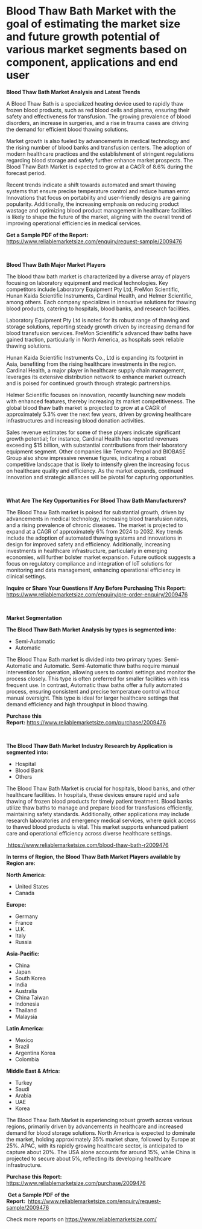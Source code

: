 <p><h1>Blood Thaw Bath Market with the goal of estimating the market size and future growth potential of various market segments based on component, applications and end user</h1></p><p><strong>Blood Thaw Bath Market Analysis and Latest Trends</strong></p>
<p><p>A Blood Thaw Bath is a specialized heating device used to rapidly thaw frozen blood products, such as red blood cells and plasma, ensuring their safety and effectiveness for transfusion. The growing prevalence of blood disorders, an increase in surgeries, and a rise in trauma cases are driving the demand for efficient blood thawing solutions. </p><p>Market growth is also fueled by advancements in medical technology and the rising number of blood banks and transfusion centers. The adoption of modern healthcare practices and the establishment of stringent regulations regarding blood storage and safety further enhance market prospects. The Blood Thaw Bath Market is expected to grow at a CAGR of 8.6% during the forecast period. </p><p>Recent trends indicate a shift towards automated and smart thawing systems that ensure precise temperature control and reduce human error. Innovations that focus on portability and user-friendly designs are gaining popularity. Additionally, the increasing emphasis on reducing product wastage and optimizing blood product management in healthcare facilities is likely to shape the future of the market, aligning with the overall trend of improving operational efficiencies in medical services.</p></p>
<p><strong>Get a Sample PDF of the Report:&nbsp;</strong> <a href="https://www.reliablemarketsize.com/enquiry/request-sample/2009476?utm_campaign=2890&utm_medium=2&utm_source=Github&utm_content=ia&utm_term=05032025&utm_id=blood-thaw-bath">https://www.reliablemarketsize.com/enquiry/request-sample/2009476</a></p>
<p>&nbsp;</p>
<p><strong>Blood Thaw Bath Major Market Players</strong></p>
<p><p>The blood thaw bath market is characterized by a diverse array of players focusing on laboratory equipment and medical technologies. Key competitors include Laboratory Equipment Pty Ltd, FreMon Scientific, Hunan Kaida Scientific Instruments, Cardinal Health, and Helmer Scientific, among others. Each company specializes in innovative solutions for thawing blood products, catering to hospitals, blood banks, and research facilities.</p><p>Laboratory Equipment Pty Ltd is noted for its robust range of thawing and storage solutions, reporting steady growth driven by increasing demand for blood transfusion services. FreMon Scientific's advanced thaw baths have gained traction, particularly in North America, as hospitals seek reliable thawing solutions.</p><p>Hunan Kaida Scientific Instruments Co., Ltd is expanding its footprint in Asia, benefiting from the rising healthcare investments in the region. Cardinal Health, a major player in healthcare supply chain management, leverages its extensive distribution network to enhance market outreach and is poised for continued growth through strategic partnerships.</p><p>Helmer Scientific focuses on innovation, recently launching new models with enhanced features, thereby increasing its market competitiveness. The global blood thaw bath market is projected to grow at a CAGR of approximately 5.3% over the next few years, driven by growing healthcare infrastructures and increasing blood donation activities.</p><p>Sales revenue estimates for some of these players indicate significant growth potential; for instance, Cardinal Health has reported revenues exceeding $15 billion, with substantial contributions from their laboratory equipment segment. Other companies like Terumo Penpol and BIOBASE Group also show impressive revenue figures, indicating a robust competitive landscape that is likely to intensify given the increasing focus on healthcare quality and efficiency. As the market expands, continued innovation and strategic alliances will be pivotal for capturing opportunities.</p></p>
<p>&nbsp;</p>
<p><strong>What Are The Key Opportunities For Blood Thaw Bath Manufacturers?</strong></p>
<p><p>The Blood Thaw Bath market is poised for substantial growth, driven by advancements in medical technology, increasing blood transfusion rates, and a rising prevalence of chronic diseases. The market is projected to expand at a CAGR of approximately 6% from 2024 to 2032. Key trends include the adoption of automated thawing systems and innovations in design for improved safety and efficiency. Additionally, increasing investments in healthcare infrastructure, particularly in emerging economies, will further bolster market expansion. Future outlook suggests a focus on regulatory compliance and integration of IoT solutions for monitoring and data management, enhancing operational efficiency in clinical settings.</p></p>
<p><strong>Inquire or Share Your Questions If Any Before Purchasing This Report:</strong> <a href="https://www.reliablemarketsize.com/enquiry/pre-order-enquiry/2009476?utm_campaign=2890&utm_medium=2&utm_source=Github&utm_content=ia&utm_term=05032025&utm_id=blood-thaw-bath">https://www.reliablemarketsize.com/enquiry/pre-order-enquiry/2009476</a></p>
<p>&nbsp;</p>
<p><strong>Market Segmentation</strong></p>
<p><strong>The Blood Thaw Bath Market Analysis by types is segmented into:</strong></p>
<p><ul><li>Semi-Automatic</li><li>Automatic</li></ul></p>
<p><p>The Blood Thaw Bath market is divided into two primary types: Semi-Automatic and Automatic. Semi-Automatic thaw baths require manual intervention for operation, allowing users to control settings and monitor the process closely. This type is often preferred for smaller facilities with less frequent use. In contrast, Automatic thaw baths offer a fully automated process, ensuring consistent and precise temperature control without manual oversight. This type is ideal for larger healthcare settings that demand efficiency and high throughput in blood thawing.</p></p>
<p><strong>Purchase this Report:&nbsp;</strong><a href="https://www.reliablemarketsize.com/purchase/2009476?utm_campaign=2890&utm_medium=2&utm_source=Github&utm_content=ia&utm_term=05032025&utm_id=blood-thaw-bath">https://www.reliablemarketsize.com/purchase/2009476</a></p>
<p>&nbsp;</p>
<p><strong>The Blood Thaw Bath Market Industry Research by Application is segmented into:</strong></p>
<p><ul><li>Hospital</li><li>Blood Bank</li><li>Others</li></ul></p>
<p><p>The Blood Thaw Bath Market is crucial for hospitals, blood banks, and other healthcare facilities. In hospitals, these devices ensure rapid and safe thawing of frozen blood products for timely patient treatment. Blood banks utilize thaw baths to manage and prepare blood for transfusions efficiently, maintaining safety standards. Additionally, other applications may include research laboratories and emergency medical services, where quick access to thawed blood products is vital. This market supports enhanced patient care and operational efficiency across diverse healthcare settings.</p></p>
<p><a href="https://www.reliablemarketsize.com/blood-thaw-bath-r2009476?utm_campaign=2890&utm_medium=2&utm_source=Github&utm_content=ia&utm_term=05032025&utm_id=blood-thaw-bath">&nbsp;https://www.reliablemarketsize.com/blood-thaw-bath-r2009476</a></p>
<p><strong>In terms of Region, the Blood Thaw Bath Market Players available by Region are:</strong></p>
<p>
    <p> <strong> North America: </strong>
        <ul>
            <li>United States</li>
            <li>Canada</li>
        </ul>
        </p> 
    <p> <strong> Europe: </strong>
        <ul>
            <li>Germany</li>
            <li>France</li>
            <li>U.K.</li>
            <li>Italy</li>
            <li>Russia</li>
        </ul>
        </p> 
    <p> <strong> Asia-Pacific: </strong>
        <ul>
            <li>China</li>
            <li>Japan</li>
            <li>South Korea</li>
            <li>India</li>
            <li>Australia</li>
            <li>China Taiwan</li>
            <li>Indonesia</li>
            <li>Thailand</li>
            <li>Malaysia</li>
        </ul>
        </p> 
    <p> <strong> Latin America: </strong>
        <ul>
            <li>Mexico</li>
            <li>Brazil</li>
            <li>Argentina Korea</li>
            <li>Colombia</li>
        </ul>
        </p> 
    <p> <strong> Middle East & Africa: </strong>
        <ul>
            <li>Turkey</li>
            <li>Saudi</li>
            <li>Arabia</li>
            <li>UAE</li>
            <li>Korea</li>
        </ul>
    </p>
    </p>
<p><p>The Blood Thaw Bath Market is experiencing robust growth across various regions, primarily driven by advancements in healthcare and increased demand for blood storage solutions. North America is expected to dominate the market, holding approximately 35% market share, followed by Europe at 25%. APAC, with its rapidly growing healthcare sector, is anticipated to capture about 20%. The USA alone accounts for around 15%, while China is projected to secure about 5%, reflecting its developing healthcare infrastructure.</p></p>
<p><strong>Purchase this Report: </strong><a href="https://www.reliablemarketsize.com/purchase/2009476?utm_campaign=2890&utm_medium=2&utm_source=Github&utm_content=ia&utm_term=05032025&utm_id=blood-thaw-bath">https://www.reliablemarketsize.com/purchase/2009476</a></p>
<p>&nbsp;<strong>Get a Sample PDF of the Report:&nbsp;&nbsp;</strong><a href="https://www.reliablemarketsize.com/enquiry/request-sample/2009476?utm_campaign=2890&utm_medium=2&utm_source=Github&utm_content=ia&utm_term=05032025&utm_id=blood-thaw-bath">https://www.reliablemarketsize.com/enquiry/request-sample/2009476</a></p>
<p><strong></strong></p>
<p>Check more reports on <a href="https://www.reliablemarketsize.com/?utm_campaign=2890&utm_medium=2&utm_source=Github&utm_content=ia&utm_term=05032025&utm_id=blood-thaw-bath">https://www.reliablemarketsize.com/</a></p>